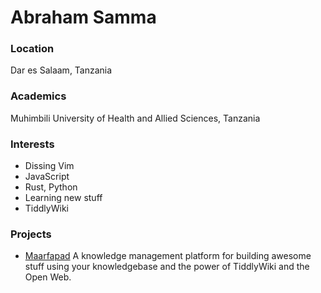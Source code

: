 # Abraham Samma

### Location

Dar es Salaam, Tanzania

### Academics

Muhimbili University of Health and Allied Sciences, Tanzania

### Interests

- Dissing Vim
- JavaScript
- Rust, Python
- Learning new stuff
- TiddlyWiki

### Projects

- [Maarfapad](http://maarfapad.com) A knowledge management platform for building awesome stuff using your knowledgebase and the power of TiddlyWiki and the Open Web.
